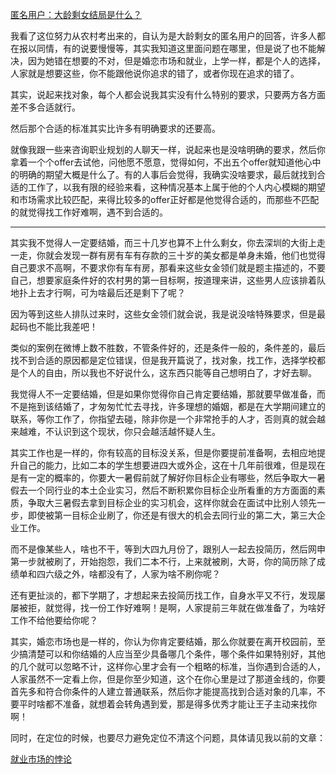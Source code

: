 <p><a href="https://www.zhihu.com/question/264605036/answer/306330468" class="internal">匿名用户：大龄剩女结局是什么？</a> </p><p>我看了这位努力从农村考出来的，自认为是大龄剩女的匿名用户的回答，许多人都在报以同情，有的说要慢慢等，其实我知道这里面问题在哪里，但是说了也不能解决，因为她错在想要的不对，但是婚恋市场和就业，上学一样，都是个人的选择，人家就是想要这些，你不能跟他说你追求的错了，或者你现在追求的错了。</p><p>其实，说起来找对象，每个人都会说我其实没有什么特别的要求，只要两方各方面差不多合适就行。</p><p>然后那个合适的标准其实比许多有明确要求的还要高。</p><p>就像我跟一些来咨询职业规划的人聊天一样，说起来也是没啥明确的要求，然后你拿着一个个offer去试他，问他愿不愿意，觉得如何，不出五个offer就知道他心中的明确的期望大概是什么了。有的人事后会觉得，我确实没啥要求，最后就找到合适的工作了，以我有限的经验来看，这种情况基本上属于他的个人内心模糊的期望和市场需求比较匹配，来得比较多的offer正好都是他觉得合适的，而那些不匹配的就觉得找工作好难啊，遇不到合适的。</p><hr/><p>其实我不觉得人一定要结婚，而三十几岁也算不上什么剩女，你去深圳的大街上走一走，你就会发现一群有房有车有存款的三十岁的美女都是单身未婚，他们也觉得自己要求不高啊，不要求你有车有房，那看来这些女金领们就是题主描述的，不要自己，想要家庭条件好的农村男的第一目标啊，按道理来讲，这些男人应该排着队地扑上去才行啊，可为啥最后还是剩下了呢？</p><p>因为等到这些人排队过来时，这些女金领们就会说，我是说没啥特殊要求，但是最起码也不能比我差吧！</p><p>类似的案例在微博上数不胜数，不管条件好的，还是条件一般的，条件差的，最后找不到合适的原因都是定位错误，但是我开篇说了，找对象，找工作，选择学校都是个人的自由，所以我也不好说什么，这东西只能等自己想明白了，才好去聊。</p><p>我觉得人不一定要结婚，但是如果你觉得你自己肯定要结婚，那就要早做准备，而不是拖到该结婚了，才匆匆忙忙去寻找，许多理想的婚姻，都是在大学期间建立的联系，等你工作了，你指望去碰，除非你是一个非常抢手的人才，否则真的就会越来越难，不认识到这个现状，你只会越活越怀疑人生。</p><p>其实工作也是一样的，你有较高的目标没关系，但是你要提前准备啊，去相应地提升自己的能力，比如二本的学生想要进四大或外企，这在十几年前很难，但是现在是有一定的概率的，你要大一暑假前就了解好你目标企业有哪些，然后争取大一暑假去一个同行业的本土企业实习，然后不断积累你目标企业所看重的方方面面的素质，争取大三暑假去拿到目标企业的实习机会，这样你就会在面试中比别人领先一步，即使被第一目标企业刷了，你还是有很大的机会去同行业的第二大，第三大企业工作。</p><p>而不是像某些人，啥也不干，等到大四九月份了，跟别人一起去投简历，然后网申第一步就被刷了，开始抱怨，我们二本不行，上来就被刷，大哥，你的简历除了成绩单和四六级之外，啥都没有了，人家为啥不刷你呢？</p><p>还有更扯淡的，都下学期了，才想起来去投简历找工作，自身水平又不行，发现屡屡被拒，就觉得，找一份工作好难啊！是啊，人家提前三年就在做准备了，为啥好工作不给他要给你呢？</p><p>其实，婚恋市场也是一样的，你认为你肯定要结婚，那么你就要在离开校园前，至少搞清楚可以和你结婚的人应当至少具备哪几个条件，哪个条件如果特别好，其他的几个就可以忽略不计，这样你心里才会有一个粗略的标准，当你遇到合适的人，人家虽然不一定看上你，但是你至少知道，这个在你心里是过了那道金线的，你要首先多和符合你条件的人建立普通联系，然后你才能提高找到合适对象的几率，不要平时啥都不准备，就想着会转角遇到爱，那是得多优秀才能让王子主动来找你啊！</p><p>同时，在定位的时候，也要尽力避免定位不清这个问题，具体请见我以前的文章：</p><p><a href="https://zhuanlan.zhihu.com/p/24556595" class="internal">就业市场的悖论</a></p>